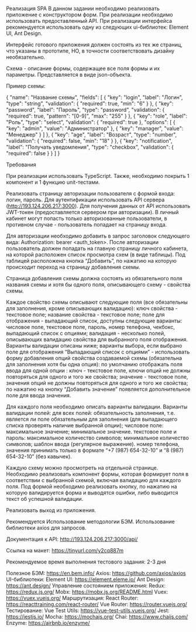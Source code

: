 Реализация SPA
В данном задании необходимо реализовать приложение с конструктором форм. При реализации необходимо использовать предоставленный API. При реализации интерфейса рекомендуется использовать одну из следующих ui-библиотек: Element UI, Ant Design.

Интерфейс готового приложения должен состоять из тех же страниц, что указаны в прототипе, НО, в точности соответствовать дизайну необязательно.

Схема - описание формы, содержащее все поля формы и их параметры. Представляется в виде json-объекта.

Пример схемы:

{
"name": "Название схемы",
"fields": [
{
"key": "login",
"label": "Логин",
"type": "string",
"validation": {
"required": true,
"min": "6"
}
},
{
"key": "password",
"label": "Пароль",
"type": "password",
"validation": {
"required": true,
"pattern": "[0-9]",
"max": "255"
}
},
{
"key": "role",
"label": "Роль",
"type": "select",
"validation": {
"required": true
},
"options": [
{
"key": "admin",
"value": "Администратор"
},
{
"key": "manager",
"value": "Менеджер"
}
]
},
{
"key": "age",
"label": "Возраст",
"type": "number",
"validation": {
"required": false,
"min": "18"
}
},
{
"key": "notification",
"label": "Получать уведомления",
"type": "checkbox",
"validation": {
"required": false
}
}
]
}

Требования

При реализации использовать TypeScript. Также, необходимо покрыть 1 компонент и 1 функцию unit-тестами.

Реализовать страницу авторизации пользователя с формой входа: логин, пароль. Для аутентификации использовать API сервера (http://193.124.206.217:3000). Для получения данных от API использовать JWT-токен (предоставляется сервером при авторизации). В личный кабинет могут попасть только авторизованные пользователи, в противном случае - пользователь попадает на страницу входа.

Для авторизации необходимо добавить в запрос заголовок следующего вида: Authorization: bearer <auth_token>. После авторизации пользователь должен попадать на главную страницу личного кабинета, на которой расположен список просмотра схем (в виде таблицы). Под таблицей расположена кнопка “Добавить”, по нажатию на которую происходит переход на страницу добавления схемы.

Страница добавления схемы должна состоять из обязательного поля названия схемы и хотя бы одного поля, описывающего схему - свойства схемы.

Каждое свойство схемы описывают следующие поля (все обязательны для заполнения, кроме описывающих валидацию):
ключ свойства - текстовое поле;
название свойства - текстовое поле;
поле для отображения - выпадающий список, доступны следующие варианты: числовое поле, текстовое поле, пароль, номер телефона, чекбокс, выпадающий список с опциями;
валидация - несколько полей, описывающих валидацию свойства для выбранного поля отображения. Варианты валидации описаны ниже;
варианты выбора, если выбрано поле для отображения “Выпадающий список с опциями” - использовать форму добавления опций свойства создаваемой схемы (обязательна для заполнения хотя бы одна опция):
по умолчанию отображать поля ввода для одной опции :
ключ - текстовое поле, ключи опций не должны повторяться для одного и того же свойства;
значение - текстовое поле, значения опций не должны повторяться для одного и того же свойства;
по нажатию на кнопку “Добавить значение” появляется дополнительное поле для ввода значения.

Для каждого поля необходимо описать варианты валидации. Варианты валидации полей:
для всех полей:
обязательность заполнения, т.е. является ли поле обязательным для заполнения (для выпадающего списка проверять наличие выбранной опции);
числовое поле:
максимальное значение;
минимальное значение.
текстовое поле и пароль:
максимальное количество символов;
минимальное количество символов;
шаблон ввода (регулярное выражение).
номер телефона, значения принимать только в формате “+7 (987) 654-32-10” и “8 (987) 654-32-10” (без кавычек).

Каждую схему можно просмотреть на отдельной странице. Необходимо реализовать компонент формы, которая формирует поля в соответствии с выбранной схемой, включая валидацию для каждого поля. Под формой необходимо реализовать кнопку, по нажатию на которую валидируется форма и выводятся ошибки, либо выводится текст об успешной валидации.

Реализовать выход из приложения.

Рекомендуется
Использование методологии БЭМ.
Использование библиотеки axios для запросов.

Документация к API: http://193.124.206.217:3000/api/

Ссылка на макет: https://tinyurl.com/y2cq887m

Рекомендуемое время выполнения тестового задания: 2-3 дня

Полезное
БЭМ: https://en.bem.info/
Axios: https://github.com/axios/axios
UI-библиотеки:
Element UI: https://element.eleme.io/
Ant Design: https://ant.design/
Управление состоянием приложения:
Redux: https://redux.js.org/
Mobx: https://mobx.js.org/README.html
Vuex: https://vuex.vuejs.org/
Маршрутизация:
React Router: https://reacttraining.com/react-router/
Vue Router: https://router.vuejs.org/
Тестирование:
Vue Test Utils: https://vue-test-utils.vuejs.org/
Jest: https://jestjs.io/
Mocha: https://mochajs.org/
Chai: https://www.chaijs.com/
Enzyme: https://airbnb.io/enzyme/
